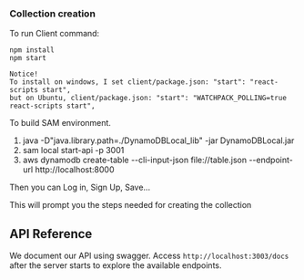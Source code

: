 ### Collection creation

To run Client command:

```shell script 
npm install
npm start

Notice!
To install on windows, I set client/package.json: "start": "react-scripts start",
but on Ubuntu, client/package.json: "start": "WATCHPACK_POLLING=true react-scripts start",
```

To build SAM environment.

1. java -D"java.library.path=./DynamoDBLocal_lib" -jar DynamoDBLocal.jar
2. sam local start-api -p 3001
3. aws dynamodb create-table --cli-input-json file://table.json --endpoint-url http://localhost:8000

Then you can Log in, Sign Up, Save...

This will prompt you the steps needed for creating the collection

## API Reference

We document our API using swagger. Access `http://localhost:3003/docs` after the server starts to explore the available endpoints.

